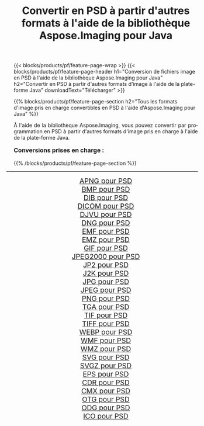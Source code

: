 ﻿---
title: Convertir en PSD à partir d'autres formats à l'aide de la bibliothèque Aspose.Imaging pour Java 
weight: 3920
url: /fr/java/conversion/to/psd/ 
lang: fr
langdirlevel: 2
locales: zh-hans,ja,it,ru,de,es,fr,nl,id,lt,pl,pt,vi,tr,ko,zh-hant,ar,hi,th,sv,cs,uk,he
description: En utilisant Aspose.Imaging, vous pouvez convertir en PSD à partir d'autres formats en utilisant Java
---

{{< blocks/products/pf/feature-page-wrap >}}
{{< blocks/products/pf/feature-page-header h1="Conversion de fichiers image en PSD à l'aide de la bibliothèque Aspose.Imaging pour Java" h2="Convertir en PSD à partir d'autres formats d'image à l'aide de la plate-forme Java" downloadText="Télécharger" >}}


{{% blocks/products/pf/feature-page-section  h2="Tous les formats d'image pris en charge convertibles en PSD à l'aide d'Aspose.Imaging pour Java" %}}
<p align=justify>À l'aide de la bibliothèque Aspose.Imaging, vous pouvez convertir par programmation en PSD à partir d'autres formats d'image pris en charge à l'aide de la plate-forme Java.</p>
<h3 style="margin-top:16px;">
Conversions prises en charge :
</h3>
{{% /blocks/products/pf/feature-page-section %}}
<div class="container-fluid productfamilypage bg-gray">
    <div class="convertypes bg-gray agp-content section">
        <div class="container">
		<hr style="margin-left:-20px;"/>
		<div class="row other-converters" style="gap: 10px;font-size: 19px;text-align:center;">
		    <div class='col-md-3 other-converter remove-lp remove-rp'><a href="/imaging/fr/java/conversion/apng-to-psd/" style="padding:15px;">APNG pour PSD</a></div>
<div class='col-md-3 other-converter remove-lp remove-rp'><a href="/imaging/fr/java/conversion/bmp-to-psd/" style="padding:15px;">BMP pour PSD</a></div>
<div class='col-md-3 other-converter remove-lp remove-rp'><a href="/imaging/fr/java/conversion/dib-to-psd/" style="padding:15px;">DIB pour PSD</a></div>
<div class='col-md-3 other-converter remove-lp remove-rp'><a href="/imaging/fr/java/conversion/dicom-to-psd/" style="padding:15px;">DICOM pour PSD</a></div>
<div class='col-md-3 other-converter remove-lp remove-rp'><a href="/imaging/fr/java/conversion/djvu-to-psd/" style="padding:15px;">DJVU pour PSD</a></div>
<div class='col-md-3 other-converter remove-lp remove-rp'><a href="/imaging/fr/java/conversion/dng-to-psd/" style="padding:15px;">DNG pour PSD</a></div>
<div class='col-md-3 other-converter remove-lp remove-rp'><a href="/imaging/fr/java/conversion/emf-to-psd/" style="padding:15px;">EMF pour PSD</a></div>
<div class='col-md-3 other-converter remove-lp remove-rp'><a href="/imaging/fr/java/conversion/emz-to-psd/" style="padding:15px;">EMZ pour PSD</a></div>
<div class='col-md-3 other-converter remove-lp remove-rp'><a href="/imaging/fr/java/conversion/gif-to-psd/" style="padding:15px;">GIF pour PSD</a></div>
<div class='col-md-3 other-converter remove-lp remove-rp'><a href="/imaging/fr/java/conversion/jpeg2000-to-psd/" style="padding:15px;">JPEG2000 pour PSD</a></div>
<div class='col-md-3 other-converter remove-lp remove-rp'><a href="/imaging/fr/java/conversion/jp2-to-psd/" style="padding:15px;">JP2 pour PSD</a></div>
<div class='col-md-3 other-converter remove-lp remove-rp'><a href="/imaging/fr/java/conversion/j2k-to-psd/" style="padding:15px;">J2K pour PSD</a></div>
<div class='col-md-3 other-converter remove-lp remove-rp'><a href="/imaging/fr/java/conversion/jpg-to-psd/" style="padding:15px;">JPG pour PSD</a></div>
<div class='col-md-3 other-converter remove-lp remove-rp'><a href="/imaging/fr/java/conversion/jpeg-to-psd/" style="padding:15px;">JPEG pour PSD</a></div>
<div class='col-md-3 other-converter remove-lp remove-rp'><a href="/imaging/fr/java/conversion/png-to-psd/" style="padding:15px;">PNG pour PSD</a></div>
<div class='col-md-3 other-converter remove-lp remove-rp'><a href="/imaging/fr/java/conversion/tga-to-psd/" style="padding:15px;">TGA pour PSD</a></div>
<div class='col-md-3 other-converter remove-lp remove-rp'><a href="/imaging/fr/java/conversion/tif-to-psd/" style="padding:15px;">TIF pour PSD</a></div>
<div class='col-md-3 other-converter remove-lp remove-rp'><a href="/imaging/fr/java/conversion/tiff-to-psd/" style="padding:15px;">TIFF pour PSD</a></div>
<div class='col-md-3 other-converter remove-lp remove-rp'><a href="/imaging/fr/java/conversion/webp-to-psd/" style="padding:15px;">WEBP pour PSD</a></div>
<div class='col-md-3 other-converter remove-lp remove-rp'><a href="/imaging/fr/java/conversion/wmf-to-psd/" style="padding:15px;">WMF pour PSD</a></div>
<div class='col-md-3 other-converter remove-lp remove-rp'><a href="/imaging/fr/java/conversion/wmz-to-psd/" style="padding:15px;">WMZ pour PSD</a></div>
<div class='col-md-3 other-converter remove-lp remove-rp'><a href="/imaging/fr/java/conversion/svg-to-psd/" style="padding:15px;">SVG pour PSD</a></div>
<div class='col-md-3 other-converter remove-lp remove-rp'><a href="/imaging/fr/java/conversion/svgz-to-psd/" style="padding:15px;">SVGZ pour PSD</a></div>
<div class='col-md-3 other-converter remove-lp remove-rp'><a href="/imaging/fr/java/conversion/eps-to-psd/" style="padding:15px;">EPS pour PSD</a></div>
<div class='col-md-3 other-converter remove-lp remove-rp'><a href="/imaging/fr/java/conversion/cdr-to-psd/" style="padding:15px;">CDR pour PSD</a></div>
<div class='col-md-3 other-converter remove-lp remove-rp'><a href="/imaging/fr/java/conversion/cmx-to-psd/" style="padding:15px;">CMX pour PSD</a></div>
<div class='col-md-3 other-converter remove-lp remove-rp'><a href="/imaging/fr/java/conversion/otg-to-psd/" style="padding:15px;">OTG pour PSD</a></div>
<div class='col-md-3 other-converter remove-lp remove-rp'><a href="/imaging/fr/java/conversion/odg-to-psd/" style="padding:15px;">ODG pour PSD</a></div>
<div class='col-md-3 other-converter remove-lp remove-rp'><a href="/imaging/fr/java/conversion/ico-to-psd/" style="padding:15px;">ICO pour PSD</a></div>
                </div>
        </div>
    </div>
</div>
<br/>

